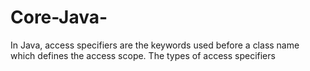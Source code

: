 # Core-Java-
In Java, access specifiers are the keywords used before a class name which defines the access scope. The types of access specifiers 
